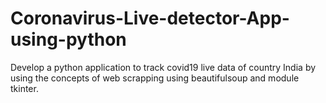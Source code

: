 # Coronavirus-Live-detector-App-using-python
Develop a python application to track covid19 live data of country India by using the concepts of web scrapping using beautifulsoup and module tkinter. 
